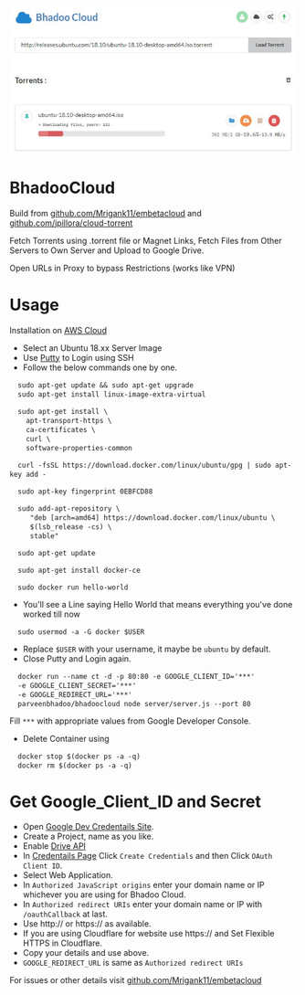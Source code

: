 ![screenshot](.github/screenshot01.png)

# BhadooCloud

Build from [github.com/Mrigank11/embetacloud](https://github.com/Mrigank11/embetacloud) and [github.com/jpillora/cloud-torrent](https://github.com/jpillora/cloud-torrent)

Fetch Torrents using .torrent file or Magnet Links, Fetch Files from Other Servers to Own Server and Upload to Google Drive.

Open URLs in Proxy to bypass Restrictions (works like VPN)


# Usage

Installation on [AWS Cloud](https://aws.amazon.com/ec2/)

* Select an Ubuntu 18.xx Server Image
* Use [Putty](https://www.putty.org/) to Login using SSH
* Follow the below commands one by one.

```
  sudo apt-get update && sudo apt-get upgrade
  sudo apt-get install linux-image-extra-virtual
```

```
  sudo apt-get install \
    apt-transport-https \
    ca-certificates \
    curl \
    software-properties-common
```

```
  curl -fsSL https://download.docker.com/linux/ubuntu/gpg | sudo apt-key add -
```

```
  sudo apt-key fingerprint 0EBFCD88
```

```
  sudo add-apt-repository \
     "deb [arch=amd64] https://download.docker.com/linux/ubuntu \
     $(lsb_release -cs) \
     stable"
```

```
  sudo apt-get update
```

```
  sudo apt-get install docker-ce
```

```
  sudo docker run hello-world
```

* You'll see a Line saying Hello World that means everything you've done worked till now

```
  sudo usermod -a -G docker $USER
```

* Replace `$USER` with your username, it maybe be `ubuntu` by default.
* Close Putty and Login again.

```
  docker run --name ct -d -p 80:80 -e GOOGLE_CLIENT_ID='***'
  -e GOOGLE_CLIENT_SECRET='***' 
  -e GOOGLE_REDIRECT_URL='***' 
  parveenbhadoo/bhadoocloud node server/server.js --port 80
```

Fill `***` with appropriate values from Google Developer Console.

* Delete Container using

```
  docker stop $(docker ps -a -q)
  docker rm $(docker ps -a -q)
```

# Get Google_Client_ID and Secret

* Open [Google Dev Credentails Site](https://console.developers.google.com/apis/credentials).
* Create a Project, name as you like.
* Enable [Drive API](https://console.developers.google.com/apis/library/drive.googleapis.com)
* In [Credentails Page](https://console.developers.google.com/apis/credentials) Click `Create Credentials` and then Click `OAuth Client ID`.
* Select Web Application.
* In `Authorized JavaScript origins` enter your domain name or IP whichever you are using for Bhadoo Cloud.
* In `Authorized redirect URIs` enter your domain name or IP with `/oauthCallback` at last.
* Use http:// or https:// as available.
* If you are using Cloudflare for website use https:// and Set Flexible HTTPS in Cloudflare.
* Copy your details and use above.
* `GOOGLE_REDIRECT_URL` is same as `Authorized redirect URIs`


For issues or other details visit [github.com/Mrigank11/embetacloud](https://github.com/Mrigank11/embetacloud)
